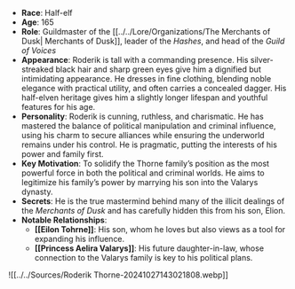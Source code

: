 - **Race**: Half-elf
- **Age**: 165
- **Role**: Guildmaster of the [[../../Lore/Organizations/The Merchants of Dusk| Merchants of Dusk]], leader of the _Hashes_, and head of the _Guild of Voices_
- **Appearance**: Roderik is tall with a commanding presence. His silver-streaked black hair and sharp green eyes give him a dignified but intimidating appearance. He dresses in fine clothing, blending noble elegance with practical utility, and often carries a concealed dagger. His half-elven heritage gives him a slightly longer lifespan and youthful features for his age.
- **Personality**: Roderik is cunning, ruthless, and charismatic. He has mastered the balance of political manipulation and criminal influence, using his charm to secure alliances while ensuring the underworld remains under his control. He is pragmatic, putting the interests of his power and family first.
- **Key Motivation**: To solidify the Thorne family’s position as the most powerful force in both the political and criminal worlds. He aims to legitimize his family’s power by marrying his son into the Valarys dynasty.
- **Secrets**: He is the true mastermind behind many of the illicit dealings of the _Merchants of Dusk_ and has carefully hidden this from his son, Elion.
- **Notable Relationships**:
    - **[[Eilon Tohrne]]**: His son, whom he loves but also views as a tool for expanding his influence.
    - **[[Princess Aelira Valarys]]**: His future daughter-in-law, whose connection to the Valarys family is key to his political plans.


![[../../Sources/Roderik Thorne-20241027143021808.webp]]